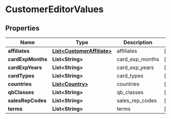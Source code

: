 
# CustomerEditorValues

## Properties
Name | Type | Description | Notes
------------ | ------------- | ------------- | -------------
**affiliates** | [**List&lt;CustomerAffiliate&gt;**](CustomerAffiliate.md) | affiliates |  [optional]
**cardExpMonths** | **List&lt;String&gt;** | card_exp_months |  [optional]
**cardExpYears** | **List&lt;String&gt;** | card_exp_years |  [optional]
**cardTypes** | **List&lt;String&gt;** | card_types |  [optional]
**countries** | [**List&lt;Country&gt;**](Country.md) | countries |  [optional]
**qbClasses** | **List&lt;String&gt;** | qb_classes |  [optional]
**salesRepCodes** | **List&lt;String&gt;** | sales_rep_codes |  [optional]
**terms** | **List&lt;String&gt;** | terms |  [optional]



